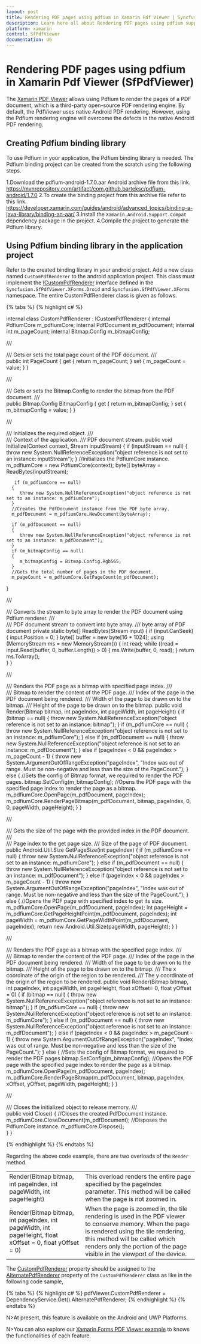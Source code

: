```yaml
---
layout: post
title: Rendering PDF pages using pdfium in Xamarin Pdf Viewer | Syncfusion
description: Learn here all about Rendering PDF pages using pdfium support in Syncfusion Xamarin Pdf Viewer (SfPdfViewer) control and more.
platform: xamarin
control: SfPdfViewer
documentation: UG
---
```


# Rendering PDF pages using pdfium in Xamarin Pdf Viewer (SfPdfViewer)

The [Xamarin PDF Viewer](https://www.syncfusion.com/xamarin-ui-controls/xamarin-pdf-viewer) allows using Pdfium to render the pages of a PDF document, which is a third-party open-source PDF rendering engine. By default, the PdfViewer uses native Android PDF rendering. However, using the Pdfium rendering engine will overcome the defects in the native Android PDF rendering.

## Creating Pdfium binding library

To use Pdfium in your application, the Pdfium binding library is needed. The Pdfium binding project can be created from the scratch using the following steps.

1.Download the pdfium-android-1.7.0.aar Android archive file from this link.
<https://mvnrepository.com/artifact/com.github.barteksc/pdfium-android/1.7.0>
2.To create the binding project from this archive file refer to this link. 
<https://developer.xamarin.com/guides/android/advanced_topics/binding-a-java-library/binding-an-aar/>
3.Install the `Xamarin.Android.Support.Compat` dependency package in the project.
4.Compile the project to generate the Pdfium library.

## Using Pdfium binding library in the application project

Refer to the created binding library in your android project. Add a new class named `CustomPdfRenderer` to the android application project. This class must implement the [ICustomPdfRenderer](https://help.syncfusion.com/cr/xamarin/Syncfusion.SfPdfViewer.XForms.ICustomPdfRendererService.html#Syncfusion_SfPdfViewer_XForms_ICustomPdfRendererService_AlternatePdfRenderer) interface defined in the `Syncfusion.SfPdfViewer.XForms.Droid` and `Syncfusion.SfPdfViewer.XForms` namespace.
The entire CustomPdfRenderer class is given as follows. 

{% tabs %}
{% highlight c# %}

internal class CustomPdfRenderer : ICustomPdfRenderer
{
   internal PdfiumCore m_pdfiumCore;
   internal PdfDocument m_pdfDocument;
   internal int m_pageCount;
   internal Bitmap.Config m_bitmapConfig;
  
   /// <summary>
   /// Gets or sets the total page count of the PDF document.
   /// </summary>
   public int PageCount
   {
      get
      {
         return m_pageCount;
      }
      set
      {
         m_pageCount = value;
      }
   }
   
   /// <summary>
   /// Gets or sets the Bitmap.Config to render the bitmap from the PDF document.
   /// </summary>
   public Bitmap.Config BitmapConfig
   {
      get
      {
         return m_bitmapConfig;
      }
      set
      {
         m_bitmapConfig = value;
      }
   }

   /// <summary>
   /// Initializes the required object.
   /// </summary>
   /// <param name="context">Context of the application.</param>
   /// <param name="inputStream">PDF document stream.</param>
   public void Initialize(Context context, Stream inputStream)
   {
      if (inputStream == null)
      {
         throw new System.NullReferenceException("object reference is not set to an instance: inputStream");
      }
      //Initializes the PdfiumCore instance.
      m_pdfiumCore = new PdfiumCore(context);
      byte[] byteArray = ReadBytes(inputStream);
      
	   if (m_pdfiumCore == null)
      {
         throw new System.NullReferenceException("object reference is not set to an instance: m_pdfiumCore");
      }         
      //Creates the PdfDocument instance from the PDF byte array.
      m_pdfDocument = m_pdfiumCore.NewDocument(byteArray);

      if (m_pdfDocument == null)
      {
         throw new System.NullReferenceException("object reference is not set to an instance: m_pdfDocument");
      }
      if (m_bitmapConfig == null)
      {
         m_bitmapConfig = Bitmap.Config.Rgb565;
      }
      //Gets the total number of pages in the PDF document.
      m_pageCount = m_pdfiumCore.GetPageCount(m_pdfDocument);
   }
     
   /// <summary>
   /// Converts the stream to byte array to render the PDF document using Pdfium renderer.
   /// </summary>
   /// <param name="inputStream">PDF document stream to convert into byte array.</param>
   /// <returns>byte array of PDF document</returns>
   private static byte[] ReadBytes(Stream input)
   {
      if (input.CanSeek)
      {
         input.Position = 0;
      }
	   byte[] buffer = new byte[16 * 1024];
      using (MemoryStream ms = new MemoryStream())
      {
         int read;
         while ((read = input.Read(buffer, 0, buffer.Length)) > 0)
         {
            ms.Write(buffer, 0, read);
         }
         return ms.ToArray();     
      }
   }
	   
   /// <summary>
   /// Renders the PDF page as a bitmap with specified page index.
   /// </summary>
   /// <param name="bitmap">Bitmap to render the content of the PDF page. </param>
   /// <param name="pageIndex">Index of the page in the PDF document being rendered.</param>
   /// <param name="pageWidth">Width of the page to be drawn on to the bitmap.</param>
   /// <param name="pageHeight">Height of the page to be drawn on to the bitmap.</param>
   public void Render(Bitmap bitmap, int pageIndex, int pageWidth, int pageHeight)
   {
      if (bitmap == null)
      {
         throw new System.NullReferenceException("object reference is not set to an instance: bitmap");
      }
      if (m_pdfiumCore == null)
      {
         throw new System.NullReferenceException("object reference is not set to an instance: m_pdfiumCore");
      }
      else if (m_pdfDocument == null)
      {
         throw new System.NullReferenceException("object reference is not set to an instance: m_pdfDocument");
      }
      else if (pageIndex < 0 && pageIndex > m_pageCount - 1)
      {
         throw new System.ArgumentOutOfRangeException("pageIndex", "Index was out of range. Must be non-negative and less than the size of the PageCount.");
      }
      else
      {
         //Sets the config of Bitmap format, we required to render the PDF pages.
         bitmap.SetConfig(m_bitmapConfig);
         //Opens the PDF page with the specified page index to render the page as a bitmap.
         m_pdfiumCore.OpenPage(m_pdfDocument, pageIndex);
         m_pdfiumCore.RenderPageBitmap(m_pdfDocument, bitmap, pageIndex, 0, 0, pageWidth, pageHeight);
      }
   }
		 
   /// <summary>
   /// Gets the size of the page with the provided index in the PDF document.
   ///</summary>
   /// <param name="pageIndex">Page index to the get page size.</param>
   /// <returns>Size of the page of PDF document.</returns>
   public Android.Util.Size GetPageSize(int pageIndex)
   {
      if (m_pdfiumCore == null)
      {
         throw new System.NullReferenceException("object reference is not set to an instance: m_pdfiumCore");
      }
      else if (m_pdfDocument == null)
      {
         throw new System.NullReferenceException("object reference is not set to an instance: m_pdfDocument");
      }
      else if (pageIndex < 0 && pageIndex > m_pageCount - 1)
      {
         throw new System.ArgumentOutOfRangeException("pageIndex", "Index was out of range. Must be non-negative and less than the size of the PageCount.");
      }
      else
      {
         //Opens the PDF page with specified index to get its size.
         m_pdfiumCore.OpenPage(m_pdfDocument, pageIndex);
         int pageHeight = m_pdfiumCore.GetPageHeightPoint(m_pdfDocument, pageIndex);
         int pageWidth = m_pdfiumCore.GetPageWidthPoint(m_pdfDocument, pageIndex);
         return new Android.Util.Size(pageWidth, pageHeight);
      }
   }
   
   /// <summary>
   /// Renders the PDF page as a bitmap with the specified page index.
   /// </summary>
   /// <param name="bitmap">Bitmap to render the content of the PDF page. </param>
   /// <param name="pageIndex">Index of the page in the PDF document being rendered.</param>
   /// <param name="pageWidth">Width of the page to be drawn on to the bitmap.</param>
   /// <param name="pageHeight">Height of the page to be drawn on to the bitmap.</param>
   /// <param name="x">The x coordinate of the origin of the region to be rendered.</param>	
   /// <param name="y">The y coordinate of the origin of the region to be rendered.</param>
   public void Render(Bitmap bitmap, int pageIndex, int pageWidth, int pageHeight,  float xOffset= 0, float yOffset = 0)
   {
      if (bitmap == null)
      {
         throw new System.NullReferenceException("object reference is not set to an instance: bitmap");
      }
      if (m_pdfiumCore == null)
      {
         throw new System.NullReferenceException("object reference is not set to an instance: m_pdfiumCore");
      }
      else if (m_pdfDocument == null)
      {
         throw new System.NullReferenceException("object reference is not set to an instance: m_pdfDocument");
      }
      else if (pageIndex < 0 && pageIndex > m_pageCount - 1)
      {
         throw new System.ArgumentOutOfRangeException("pageIndex", "Index was out of range. Must be non-negative and less than the size of the PageCount.");
      }
      else
      {
         //Sets the config of Bitmap format, we required to render the PDF pages
         bitmap.SetConfig(m_bitmapConfig);
         //Opens the PDF page with the specified page index to render the page as a bitmap.
         m_pdfiumCore.OpenPage(m_pdfDocument, pageIndex);
         m_pdfiumCore.RenderPageBitmap(m_pdfDocument, bitmap, pageIndex, xOffset, yOffset, pageWidth, pageHeight);
      }
   }
		
   /// <summary>
   /// Closes the initialized object to release memory.
   /// </summary>
   public void Close()
   {
      //Closes the created PdfDocument instance.
      m_pdfiumCore.CloseDocument(m_pdfDocument);
      //Disposes the PdfiumCore instance.
      m_pdfiumCore.Dispose();	
   }
}
			
{% endhighlight %}
{% endtabs %}

Regarding the above code example, there are two overloads of the `Render` method.

<table>
<tr>
<td>Render(Bitmap bitmap, int pageIndex, int pageWidth, int pageHeight)</td>
<td>This overload renders the entire page specified by the pageIndex parameter. This method will be called when the page is not zoomed in.</td>
</tr>
<tr>
<td>Render(Bitmap bitmap, int pageIndex, int pageWidth, int pageHeight,  float xOffset = 0, float yOffset = 0)</td>
<td>When the page is zoomed in, the tile rendering is used in the PDF viewer to conserve memory. When the page is rendered using the tile rendering, this method will be called which renders only the portion of the page visible in the viewport of the device.</td>
</tr>
</table>

The [CustomPdfRenderer](https://help.syncfusion.com/cr/xamarin/Syncfusion.SfPdfViewer.XForms.SfPdfViewer.html#Syncfusion_SfPdfViewer_XForms_SfPdfViewer_CustomPdfRenderer) property should be assigned to the [AlternatePdfRenderer](https://help.syncfusion.com/cr/xamarin/Syncfusion.SfPdfViewer.XForms.ICustomPdfRendererService.html#Syncfusion_SfPdfViewer_XForms_ICustomPdfRendererService_AlternatePdfRenderer) property of the `CustomPdfRenderer` class as like in the following code sample,

{% tabs %}
{% highlight c# %}
pdfViewer.CustomPdfRenderer = DependencyService.Get<ICustomPdfRendererService>().AlternatePdfRenderer;
{% endhighlight %}
{% endtabs %}

N>At present, this feature is available on the Android and UWP Platforms.

N>You can also explore our [Xamarin.Forms PDF Viewer example](https://github.com/syncfusion/xamarin-demos/tree/master/Forms/PdfViewer) to knows the functionalities of each feature.
